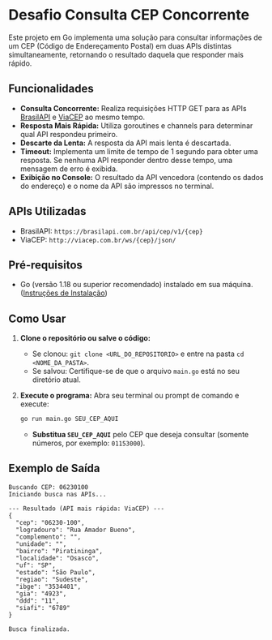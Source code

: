 # Desafio Consulta CEP Concorrente

Este projeto em Go implementa uma solução para consultar informações de um CEP (Código de Endereçamento Postal) em duas APIs distintas simultaneamente, retornando o resultado daquela que responder mais rápido.

## Funcionalidades

*   **Consulta Concorrente:** Realiza requisições HTTP GET para as APIs [BrasilAPI](https://brasilapi.com.br/) e [ViaCEP](http://viacep.com.br/) ao mesmo tempo.
*   **Resposta Mais Rápida:** Utiliza goroutines e channels para determinar qual API respondeu primeiro.
*   **Descarte da Lenta:** A resposta da API mais lenta é descartada.
*   **Timeout:** Implementa um limite de tempo de 1 segundo para obter uma resposta. Se nenhuma API responder dentro desse tempo, uma mensagem de erro é exibida.
*   **Exibição no Console:** O resultado da API vencedora (contendo os dados do endereço) e o nome da API são impressos no terminal.

## APIs Utilizadas

*   BrasilAPI: `https://brasilapi.com.br/api/cep/v1/{cep}`
*   ViaCEP: `http://viacep.com.br/ws/{cep}/json/`

## Pré-requisitos

*   Go (versão 1.18 ou superior recomendado) instalado em sua máquina. ([Instruções de Instalação](https://go.dev/doc/install))

## Como Usar

1.  **Clone o repositório ou salve o código:**
    *   Se clonou: `git clone <URL_DO_REPOSITORIO>` e entre na pasta `cd <NOME_DA_PASTA>`.
    *   Se salvou: Certifique-se de que o arquivo `main.go` está no seu diretório atual.

2.  **Execute o programa:**
    Abra seu terminal ou prompt de comando e execute:

    ```bash
    go run main.go SEU_CEP_AQUI
    ```

    *   **Substitua `SEU_CEP_AQUI`** pelo CEP que deseja consultar (somente números, por exemplo: `01153000`).

## Exemplo de Saída

```
Buscando CEP: 06230100
Iniciando busca nas APIs...

--- Resultado (API mais rápida: ViaCEP) ---
{
  "cep": "06230-100",
  "logradouro": "Rua Amador Bueno",
  "complemento": "",
  "unidade": "",
  "bairro": "Piratininga",
  "localidade": "Osasco",
  "uf": "SP",
  "estado": "São Paulo",
  "regiao": "Sudeste",
  "ibge": "3534401",
  "gia": "4923",
  "ddd": "11",
  "siafi": "6789"
}

Busca finalizada.
```

